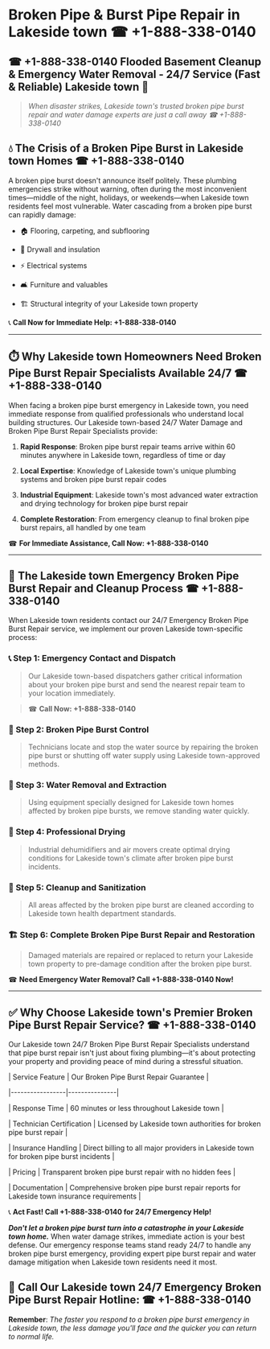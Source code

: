 # Broken Pipe & Burst Pipe Repair in Lakeside town ☎ +1-888-338-0140  
## ☎ +1-888-338-0140 Flooded Basement Cleanup & Emergency Water Removal - 24/7 Service (Fast & Reliable) Lakeside town 🚨  

> *When disaster strikes, Lakeside town's trusted broken pipe burst repair and water damage experts are just a call away ☎ +1-888-338-0140*  

## 💧 The Crisis of a Broken Pipe Burst in Lakeside town Homes ☎ +1-888-338-0140  

A broken pipe burst doesn't announce itself politely. These plumbing emergencies strike without warning, often during the most inconvenient times—middle of the night, holidays, or weekends—when Lakeside town residents feel most vulnerable. Water cascading from a broken pipe burst can rapidly damage:  

* 🏠 Flooring, carpeting, and subflooring  
* 🧱 Drywall and insulation  
* ⚡ Electrical systems  
* 🛋️ Furniture and valuables  
* 🏗️ Structural integrity of your Lakeside town property  

📞 **Call Now for Immediate Help: +1-888-338-0140**  

---  

## ⏱️ Why Lakeside town Homeowners Need Broken Pipe Burst Repair Specialists Available 24/7 ☎ +1-888-338-0140  

When facing a broken pipe burst emergency in Lakeside town, you need immediate response from qualified professionals who understand local building structures. Our Lakeside town-based 24/7 Water Damage and Broken Pipe Burst Repair Specialists provide:  

1. **Rapid Response**: Broken pipe burst repair teams arrive within 60 minutes anywhere in Lakeside town, regardless of time or day  
2. **Local Expertise**: Knowledge of Lakeside town's unique plumbing systems and broken pipe burst repair codes  
3. **Industrial Equipment**: Lakeside town's most advanced water extraction and drying technology for broken pipe burst repair  
4. **Complete Restoration**: From emergency cleanup to final broken pipe burst repairs, all handled by one team  

☎ **For Immediate Assistance, Call Now: +1-888-338-0140**  

---  

## 🔧 The Lakeside town Emergency Broken Pipe Burst Repair and Cleanup Process ☎ +1-888-338-0140  

When Lakeside town residents contact our 24/7 Emergency Broken Pipe Burst Repair service, we implement our proven Lakeside town-specific process:  

### 📞 Step 1: Emergency Contact and Dispatch  
> Our Lakeside town-based dispatchers gather critical information about your broken pipe burst and send the nearest repair team to your location immediately.  
> ☎ **Call Now: +1-888-338-0140**  

### 🚿 Step 2: Broken Pipe Burst Control  
> Technicians locate and stop the water source by repairing the broken pipe burst or shutting off water supply using Lakeside town-approved methods.  

### 🌊 Step 3: Water Removal and Extraction  
> Using equipment specially designed for Lakeside town homes affected by broken pipe bursts, we remove standing water quickly.  

### 💨 Step 4: Professional Drying  
> Industrial dehumidifiers and air movers create optimal drying conditions for Lakeside town's climate after broken pipe burst incidents.  

### 🧼 Step 5: Cleanup and Sanitization  
> All areas affected by the broken pipe burst are cleaned according to Lakeside town health department standards.  

### 🏗️ Step 6: Complete Broken Pipe Burst Repair and Restoration  
> Damaged materials are repaired or replaced to return your Lakeside town property to pre-damage condition after the broken pipe burst.  

☎ **Need Emergency Water Removal? Call +1-888-338-0140 Now!**  

---  

## ✅ Why Choose Lakeside town's Premier Broken Pipe Burst Repair Service? ☎ +1-888-338-0140  

Our Lakeside town 24/7 Broken Pipe Burst Repair Specialists understand that pipe burst repair isn't just about fixing plumbing—it's about protecting your property and providing peace of mind during a stressful situation.  

| Service Feature | Our Broken Pipe Burst Repair Guarantee |  
|-----------------|---------------|  
| Response Time | 60 minutes or less throughout Lakeside town |  
| Technician Certification | Licensed by Lakeside town authorities for broken pipe burst repair |  
| Insurance Handling | Direct billing to all major providers in Lakeside town for broken pipe burst incidents |  
| Pricing | Transparent broken pipe burst repair with no hidden fees |  
| Documentation | Comprehensive broken pipe burst repair reports for Lakeside town insurance requirements |  

📞 **Act Fast! Call +1-888-338-0140 for 24/7 Emergency Help!**  

***Don't let a broken pipe burst turn into a catastrophe in your Lakeside town home.*** When water damage strikes, immediate action is your best defense. Our emergency response teams stand ready 24/7 to handle any broken pipe burst emergency, providing expert pipe burst repair and water damage mitigation when Lakeside town residents need it most.  

## 📱 Call Our Lakeside town 24/7 Emergency Broken Pipe Burst Repair Hotline: ☎ +1-888-338-0140  

**Remember**: *The faster you respond to a broken pipe burst emergency in Lakeside town, the less damage you'll face and the quicker you can return to normal life.*